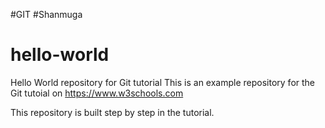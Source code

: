 #GIT 
#Shanmuga
# hello-world
Hello World repository for Git tutorial
This is an example repository for the Git tutoial on https://www.w3schools.com

This repository is built step by step in the tutorial.

